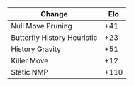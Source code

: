 | Change                      | Elo  |
|-----------------------------|------|
| Null Move Pruning           | +41  |
| Butterfly History Heuristic | +23  |
| History Gravity             | +51  |
| Killer Move                 | +12  |
| Static NMP                  | +110 |
